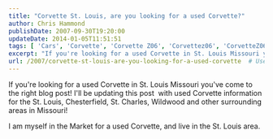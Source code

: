 ```yaml
---
title: "Corvette St. Louis, are you looking for a used Corvette?"
author: Chris Hammond
publishDate: 2007-09-30T19:20:00
updateDate: 2014-01-05T11:51:51
tags: [ 'Cars', 'Corvette', 'Corvette Z06', 'Corvettez06', 'CorvetteZ06org', 'St Louis' ]
excerpt: "If you're looking for a used Corvette in St. Louis Missouri you've come to the right blog post! I'll be updating this post&nbsp; with used Corvette information for the St. Louis, Chesterfield, St. Charles, Wildwood and other surrounding areas in Missouri! I am myself in the Market for a used Corvette, and live in the St. Louis..."
url: /2007/corvette-st-louis-are-you-looking-for-a-used-corvette  # Use the generated URL with year
---
```

<P>If you're looking for a used Corvette in St. Louis Missouri you've come to the right blog post! I'll be updating this post&nbsp; with used Corvette information for the St. Louis, Chesterfield, St. Charles, Wildwood and other surrounding areas in Missouri!</P> <P>I am myself in the Market for a used Corvette, and live in the St. Louis area.</P>
